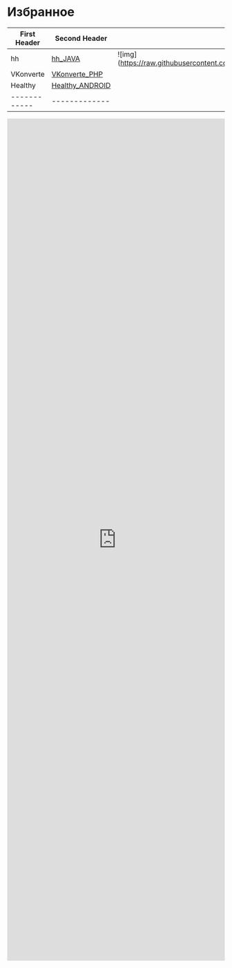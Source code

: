 # Избранное

First Header | Second Header | img
------------ | ------------- | -------------
hh | <a href="https://mobiskif.github.io/hh_JAVA/" target="t1">hh_JAVA</a> | ![img] (https://raw.githubusercontent.com/mobiskif/hh_JAVA/master/res/hh.png)
VKonverte | <a href="https://mobiskif.github.io/VKonverte_PHP/" target="t1">VKonverte_PHP</a>
Healthy | <a href="https://mobiskif.github.io/Healthy_ANDROID/" target="t1">Healthy_ANDROID</a>
------------ | -------------

<p><iframe src="https://mobiskif.github.io/hh_JAVA/" width="100%" height="50%" frameborder="0"></iframe></p>
